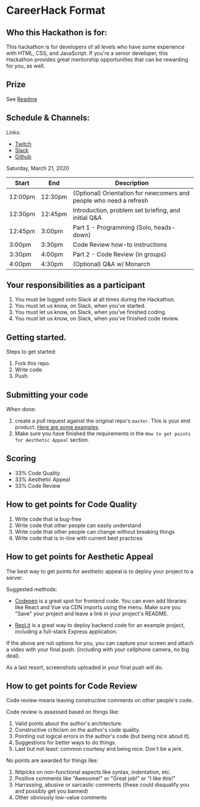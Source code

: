# CareerHack Format

## Who this Hackathon is for:

This hackathon is for developers of all levels who have some experience with HTML, CSS, and JavaScript. If you're a senior developer, this Hackathon provides great mentorship opportunities that can be rewarding for you, as well.

## Prize

See [Readme](./Readme.md#prize)

## Schedule & Channels:

Links:

* [Twitch](https://www.twitch.tv/mintbeancareerhack)
* [Slack](https://join.slack.com/t/mintbeanhackathons/shared_invite/zt-cyxqi3jo-dXg1sw3RcZ07andai~Bhww)
* [Github](https://github.com/MintbeanHackathons)

Saturday, March 21, 2020

| Start | End  | Description |
|-------|------|-------------|
| 12:00pm  | 12:30pm | (Optional) Orientation for newcomers and people who need a refresh |
| 12:30pm  | 12:45pm | Introduction, problem set briefing, and initial Q&A |
| 12:45pm  | 3:00pm | Part 1 - Programming (Solo, heads-down) |
| 3:00pm  | 3:30pm | Code Review how-to instructions |
| 3:30pm  | 4:00pm | Part 2 - Code Review (in groups) |
| 4:00pm  | 4:30pm | (Optional) Q&A w/ Monarch |

## Your responsibilities as a participant

1. You must be logged onto Slack at all times during the Hackathon.
1. You must let us know, on Slack, when you've started.
1. You must let us know, on Slack, when you've finished coding.
1. You must let us know, on Slack, when you've finished code review.

## Getting started.

Steps to get started:
1. Fork this repo.
1. Write code.
1. Push.

## Submitting your code

When done:

1. create a pull request against the original repo's `master`. This is your end product. [Here are some examples](https://github.com/MintbeanHackathons/ResumeBuilder/pulls).
1. Make sure you have finished the requirements in the `How to get points for Aesthetic Appeal` section.

## Scoring

* 33% Code Quality
* 33% Aesthetic Appeal
* 33% Code Review

## How to get points for Code Quality

1. Write code that is bug-free
1. Write code that other people can easily understand
1. Write code that other people can change without breaking things
1. Write code that is in-line with current best practices

## How to get points for Aesthetic Appeal

The best way to get points for aesthetic appeal is to deploy your project to a server.

Suggested methods:
* [Codepen](https://codepen.io/) is a great spot for frontend code. You can even add libraries like React and Vue via CDN imports using the menu. Make sure you "Save" your project and leave a link in your project's README.

* [Repl.it](https://repl.it/@monarchwadia/Example-Nodejs-Server) is a great way to deploy backend code for an example project, including a full-stack Express application.

If the above are not options for you, you can capture your screen and attach a video with your final push. (including with your cellphone camera, no big deal). 

As a last resort, screenshots uploaded in your final push will do.

## How to get points for Code Review

Code review means leaving constructive comments on other people's code.

Code review is assessed based on things like:
1. Valid points about the author's architecture.
1. Constructive criticism on the author's code quality.
1. Pointing out logical errors in the author's code (but being nice about it).
1. Suggestions for better ways to do things.
1. Last but not least: common courtesy and being nice. Don't be a jerk.

No points are awarded for things like:
1. Nitpicks on non-functional aspects like syntax, indentation, etc.
1. Positive comments like "Awesome!" or "Great job!" or "I like this!"
1. Harrassing, abusive or sarcastic comments (these could disqualify you and possibly get you banned)
1. Other obviously low-value comments

